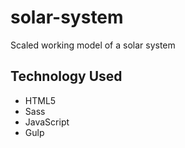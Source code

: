 # solar-system
Scaled working model of a solar system

## Technology Used
- HTML5
- Sass
- JavaScript
- Gulp
